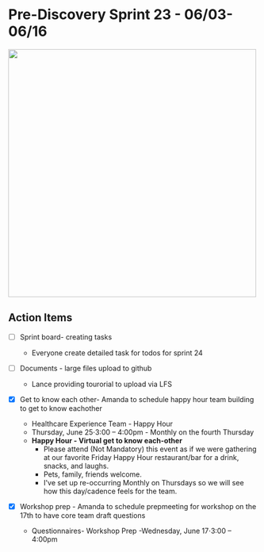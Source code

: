 # Pre-Discovery Sprint 23 - 06/03- 06/16

<img src="https://lh4.googleusercontent.com/mSbkoTQSdaxlwPphal1P63vFxVkOu0lLb_bUc13i9PetkiO5lqp47s3DdRrh4VWHD0gSmPI1yw_rgSt-v4mbQks8DyZOHJet8AQkqll_pJ-4kBOGfZ89tBJGGv0ym5ytnxgkOdMV" width="500">

## Action Items
- [ ] Sprint board- creating tasks
  - Everyone create detailed task for todos for sprint 24
- [ ] Documents - large files upload to github 
	- Lance providing tourorial to upload via LFS
- [X] Get to know each other- Amanda to schedule happy hour team building to get to know eachother
  	- Healthcare Experience Team - Happy Hour
  	- Thursday, June 25⋅3:00 – 4:00pm - Monthly on the fourth Thursday
  	- **Happy Hour - Virtual get to know each-other**
		- Please attend (Not Mandatory) this event as if we were gathering at our favorite Friday Happy Hour restaurant/bar for a drink, snacks, and laughs.
		- Pets, family, friends welcome.
		- I've set up re-occurring Monthly on Thursdays so we will see how this day/cadence feels for the team.

- [X] Workshop prep - Amanda to schedule prepmeeting for workshop on the 17th to have core team draft questions
	- Questionnaires- Workshop Prep -Wednesday, June 17⋅3:00 – 4:00pm
